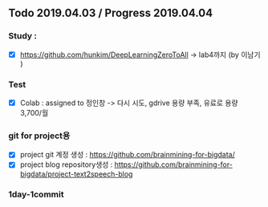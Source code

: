## Todo 2019.04.03 / Progress 2019.04.04

### Study : 
- [X]   https://github.com/hunkim/DeepLearningZeroToAll ->  lab4까지 (by 이남기 ) 

### Test 
- [X]   Colab  : assigned to 정인창  -> 다시 시도, gdrive 용량 부족, 유료로 용량 3,700/월 


### git for project용
- [X]   project git 계정 생성 : https://github.com/brainmining-for-bigdata/ 
- [X]   project blog repository생성 : https://github.com/brainmining-for-bigdata/project-text2speech-blog

### 1day-1commit
